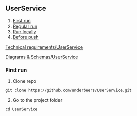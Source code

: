 ## UserService
1. [First run](#first-run)
2. [Regular run](#regular-run)
3. [Run locally](#run-locally)
4. [Before push](#before-push)

[Technical requirements/UserService](https://wiki.andersenlab.com/display/GOR/1+USER-Service "Technical requirements/USER-Service")

[Diagrams & Schemas/UserService](https://dbdiagram.io/d/6396187bbae3ed7c454619b9 "Diagrams & Schemas/USER-Service")
 
### First run
1) Clone repo

```git clone https://github.com/underbeers/UserService.git```

2) Go to the project folder

```cd UserService```